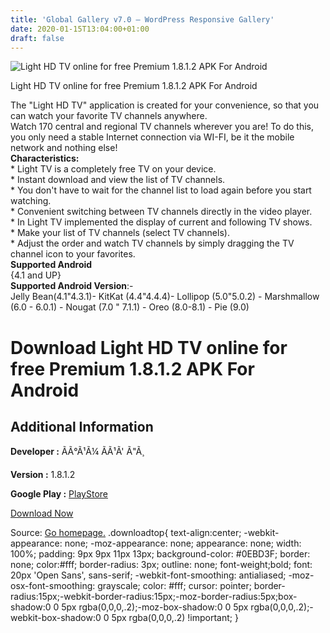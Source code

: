 ```yaml
---
title: 'Global Gallery v7.0 – WordPress Responsive Gallery'
date: 2020-01-15T13:04:00+01:00
draft: false
---
```


![Light HD TV online for free Premium 1.8.1.2 APK For Android](https://i1.wp.com/apkhome.net/wp-content/uploads/2020/01/Light-HD-TV-online-for-free-Premium-1.8.1.2.png "Light HD TV online for free Premium 1.8.1.2 APK For Android")

  

Light HD TV online for free Premium 1.8.1.2 APK For Android

The "Light HD TV" application is created for your convenience, so that you can watch your favorite TV channels anywhere.  
Watch 170 central and regional TV channels wherever you are! To do this, you only need a stable Internet connection via WI-FI, be it the mobile network and nothing else!  
**Characteristics:**  
\* Light TV is a completely free TV on your device.  
\* Instant download and view the list of TV channels.  
\* You don't have to wait for the channel list to load again before you start watching.  
\* Convenient switching between TV channels directly in the video player.  
\* In Light TV implemented the display of current and following TV shows.  
\* Make your list of TV channels (select TV channels).  
\* Adjust the order and watch TV channels by simply dragging the TV channel icon to your favorites.  
**Supported Android**  
{4.1 and UP}  
**Supported Android Version**:-  
Jelly Bean(4.1"4.3.1)- KitKat (4.4"4.4.4)- Lollipop (5.0"5.0.2) - Marshmallow (6.0 - 6.0.1) - Nougat (7.0 " 7.1.1) - Oreo (8.0-8.1) - Pie (9.0)

Download Light HD TV online for free Premium 1.8.1.2 APK For Android
====================================================================

Additional Information
----------------------

**Developer :** ÃÃ°Ã¹Ã¼ Ã­Ã¹Ã' Ã"Ã¸

**Version :** 1.8.1.2

**Google Play :** [PlayStore](https://play.google.com/store/apps/details?id=limehd.ru.lite&hl=en)

  

[Download Now](https://store4app.co/post/light-hd-tv-online-for-free-premium-1-8-1-2-apk-for-android_1579003557)

  
Source: [Go homepage.](https://store4app.co/post/light-hd-tv-online-for-free-premium-1-8-1-2-apk-for-android_1579003557) .downloadtop{ text-align:center; -webkit-appearance: none; -moz-appearance: none; appearance: none; width: 100%; padding: 9px 9px 11px 13px; background-color: #0EBD3F; border: none; color:#fff; border-radius: 3px; outline: none; font-weight;bold; font: 20px 'Open Sans', sans-serif; -webkit-font-smoothing: antialiased; -moz-osx-font-smoothing: grayscale; color: #fff; cursor: pointer; border-radius:15px;-webkit-border-radius:15px;-moz-border-radius:5px;box-shadow:0 0 5px rgba(0,0,0,.2);-moz-box-shadow:0 0 5px rgba(0,0,0,.2);-webkit-box-shadow:0 0 5px rgba(0,0,0,.2) !important; }